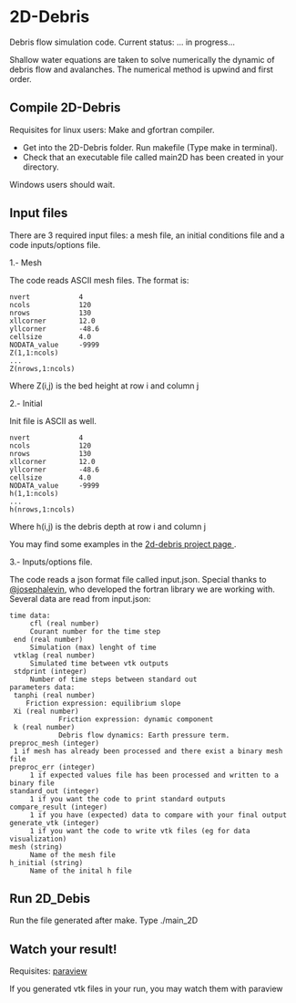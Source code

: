 2D-Debris
=========

Debris flow simulation code. Current status: ... in progress...

Shallow water equations are taken to solve numerically the dynamic of debris flow and avalanches. The numerical method is upwind and first order.


Compile 2D-Debris
-----------------

Requisites for linux users: Make and gfortran compiler. 

* Get into the 2D-Debris folder. Run makefile (Type make in terminal).
* Check that an executable file called main2D has been created in your directory. 

Windows users should wait. 

Input files
-----------

There are 3 required input files: a mesh file, an initial conditions file and a code inputs/options file.

1.- Mesh

The code reads ASCII mesh files. The format is:

    nvert      	     4
    ncols      	     120
    nrows      	     130
    xllcorner  	     12.0
    yllcorner 	     -48.6
    cellsize	     4.0
    NODATA_value     -9999
    Z(1,1:ncols) 
    ...
    Z(nrows,1:ncols)

Where Z(i,j) is the bed height at row i and column j

2.- Initial

Init file is ASCII as well. 

    nvert      	     4
    ncols      	     120
    nrows      	     130
    xllcorner  	     12.0
    yllcorner 	     -48.6
    cellsize	     4.0
    NODATA_value     -9999
    h(1,1:ncols) 
    ...
    h(nrows,1:ncols)

Where h(i,j) is the debris depth at row i and column j

You may find some examples in the [2d-debris project page ](http://guisanchez.github.com/2D-Debris/).

3.- Inputs/options file.

The code reads a json format file called input.json. Special thanks to [@josephalevin](https://github.com/josephalevin/fson), who developed the fortran library we are working with. Several data are read from input.json:

    time data:
    	 cfl (real number)  
	     Courant number for the time step
	 end (real number)
	     Simulation (max) lenght of time
	 vtklag (real number)
	     Simulated time between vtk outputs
	 stdprint (integer)
	     Number of time steps between standard out
    parameters data:
	 tanphi (real number)
	 	Friction expression: equilibrium slope
	 Xi (real number)
                Friction expression: dynamic component
	 k (real number)
                Debris flow dynamics: Earth pressure term.
    preproc_mesh (integer)
	 1 if mesh has already been processed and there exist a binary mesh file
    preproc_err (integer)
    	 1 if expected values file has been processed and written to a binary file
    standard_out (integer)
         1 if you want the code to print standard outputs
    compare_result (integer)
         1 if you have (expected) data to compare with your final output
    generate_vtk (integer) 
         1 if you want the code to write vtk files (eg for data visualization)
    mesh (string)
    	 Name of the mesh file
    h_initial (string)
    	 Name of the inital h file

Run 2D_Debis
------------

Run the file generated after make. Type ./main_2D

Watch your result!
------------------

Requisites: [paraview](http://www.paraview.org)

If you generated vtk files in your run, you may watch them with paraview